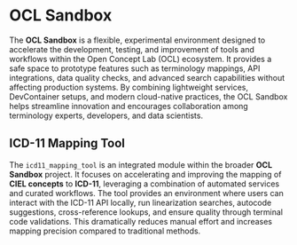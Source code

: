 # OCL Sandbox

The **OCL Sandbox** is a flexible, experimental environment designed to accelerate the development, testing, and improvement of tools and workflows within the Open Concept Lab (OCL) ecosystem. It provides a safe space to prototype features such as terminology mappings, API integrations, data quality checks, and advanced search capabilities without affecting production systems. By combining lightweight services, DevContainer setups, and modern cloud-native practices, the OCL Sandbox helps streamline innovation and encourages collaboration among terminology experts, developers, and data scientists.

## ICD-11 Mapping Tool

The `icd11_mapping_tool` is an integrated module within the broader **OCL Sandbox** project. It focuses on accelerating and improving the mapping of **CIEL concepts** to **ICD-11**, leveraging a combination of automated services and curated workflows. The tool provides an environment where users can interact with the ICD-11 API locally, run linearization searches, autocode suggestions, cross-reference lookups, and ensure quality through terminal code validations. This dramatically reduces manual effort and increases mapping precision compared to traditional methods.